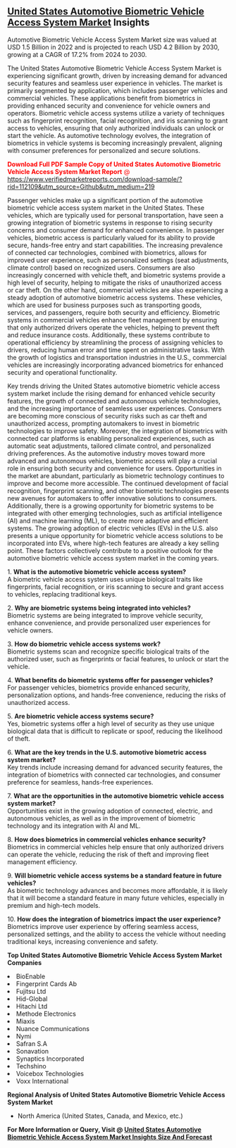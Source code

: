 <h2><a href="https://www.verifiedmarketreports.com/download-sample/?rid=112109&amp;utm_source=Github&amp;utm_medium=219" target="_blank">United States Automotive Biometric Vehicle Access System Market</a> Insights</h2><p>Automotive Biometric Vehicle Access System Market size was valued at USD 1.5 Billion in 2022 and is projected to reach USD 4.2 Billion by 2030, growing at a CAGR of 17.2% from 2024 to 2030.</p><p> <p>The United States Automotive Biometric Vehicle Access System Market is experiencing significant growth, driven by increasing demand for advanced security features and seamless user experience in vehicles. The market is primarily segmented by application, which includes passenger vehicles and commercial vehicles. These applications benefit from biometrics in providing enhanced security and convenience for vehicle owners and operators. Biometric vehicle access systems utilize a variety of techniques such as fingerprint recognition, facial recognition, and iris scanning to grant access to vehicles, ensuring that only authorized individuals can unlock or start the vehicle. As automotive technology evolves, the integration of biometrics in vehicle systems is becoming increasingly prevalent, aligning with consumer preferences for personalized and secure solutions. <p><span class=""><span style="color: #ff0000;"><strong>Download Full PDF Sample Copy of United States Automotive Biometric Vehicle Access System Market Report</strong> @ </span><a href="https://www.verifiedmarketreports.com/download-sample/?rid=112109&amp;utm_source=Github&amp;utm_medium=219" target="_blank">https://www.verifiedmarketreports.com/download-sample/?rid=112109&amp;utm_source=Github&amp;utm_medium=219</a></span></p></p> <p>Passenger vehicles make up a significant portion of the automotive biometric vehicle access system market in the United States. These vehicles, which are typically used for personal transportation, have seen a growing integration of biometric systems in response to rising security concerns and consumer demand for enhanced convenience. In passenger vehicles, biometric access is particularly valued for its ability to provide secure, hands-free entry and start capabilities. The increasing prevalence of connected car technologies, combined with biometrics, allows for improved user experience, such as personalized settings (seat adjustments, climate control) based on recognized users. Consumers are also increasingly concerned with vehicle theft, and biometric systems provide a high level of security, helping to mitigate the risks of unauthorized access or car theft. On the other hand, commercial vehicles are also experiencing a steady adoption of automotive biometric access systems. These vehicles, which are used for business purposes such as transporting goods, services, and passengers, require both security and efficiency. Biometric systems in commercial vehicles enhance fleet management by ensuring that only authorized drivers operate the vehicles, helping to prevent theft and reduce insurance costs. Additionally, these systems contribute to operational efficiency by streamlining the process of assigning vehicles to drivers, reducing human error and time spent on administrative tasks. With the growth of logistics and transportation industries in the U.S., commercial vehicles are increasingly incorporating advanced biometrics for enhanced security and operational functionality. <p>Key trends driving the United States automotive biometric vehicle access system market include the rising demand for enhanced vehicle security features, the growth of connected and autonomous vehicle technologies, and the increasing importance of seamless user experiences. Consumers are becoming more conscious of security risks such as car theft and unauthorized access, prompting automakers to invest in biometric technologies to improve safety. Moreover, the integration of biometrics with connected car platforms is enabling personalized experiences, such as automatic seat adjustments, tailored climate control, and personalized driving preferences. As the automotive industry moves toward more advanced and autonomous vehicles, biometric access will play a crucial role in ensuring both security and convenience for users. Opportunities in the market are abundant, particularly as biometric technology continues to improve and become more accessible. The continued development of facial recognition, fingerprint scanning, and other biometric technologies presents new avenues for automakers to offer innovative solutions to consumers. Additionally, there is a growing opportunity for biometric systems to be integrated with other emerging technologies, such as artificial intelligence (AI) and machine learning (ML), to create more adaptive and efficient systems. The growing adoption of electric vehicles (EVs) in the U.S. also presents a unique opportunity for biometric vehicle access solutions to be incorporated into EVs, where high-tech features are already a key selling point. These factors collectively contribute to a positive outlook for the automotive biometric vehicle access system market in the coming years. <p>1. <strong>What is the automotive biometric vehicle access system?</strong><br> A biometric vehicle access system uses unique biological traits like fingerprints, facial recognition, or iris scanning to secure and grant access to vehicles, replacing traditional keys. </p> <p>2. <strong>Why are biometric systems being integrated into vehicles?</strong><br> Biometric systems are being integrated to improve vehicle security, enhance convenience, and provide personalized user experiences for vehicle owners. </p> <p>3. <strong>How do biometric vehicle access systems work?</strong><br> Biometric systems scan and recognize specific biological traits of the authorized user, such as fingerprints or facial features, to unlock or start the vehicle. </p> <p>4. <strong>What benefits do biometric systems offer for passenger vehicles?</strong><br> For passenger vehicles, biometrics provide enhanced security, personalization options, and hands-free convenience, reducing the risks of unauthorized access. </p> <p>5. <strong>Are biometric vehicle access systems secure?</strong><br> Yes, biometric systems offer a high level of security as they use unique biological data that is difficult to replicate or spoof, reducing the likelihood of theft. </p> <p>6. <strong>What are the key trends in the U.S. automotive biometric access system market?</strong><br> Key trends include increasing demand for advanced security features, the integration of biometrics with connected car technologies, and consumer preference for seamless, hands-free experiences. </p> <p>7. <strong>What are the opportunities in the automotive biometric vehicle access system market?</strong><br> Opportunities exist in the growing adoption of connected, electric, and autonomous vehicles, as well as in the improvement of biometric technology and its integration with AI and ML. </p> <p>8. <strong>How does biometrics in commercial vehicles enhance security?</strong><br> Biometrics in commercial vehicles help ensure that only authorized drivers can operate the vehicle, reducing the risk of theft and improving fleet management efficiency. </p> <p>9. <strong>Will biometric vehicle access systems be a standard feature in future vehicles?</strong><br> As biometric technology advances and becomes more affordable, it is likely that it will become a standard feature in many future vehicles, especially in premium and high-tech models. </p> <p>10. <strong>How does the integration of biometrics impact the user experience?</strong><br> Biometrics improve user experience by offering seamless access, personalized settings, and the ability to access the vehicle without needing traditional keys, increasing convenience and safety. </p> </p><p><strong>Top United States Automotive Biometric Vehicle Access System Market Companies</strong></p><div data-test-id=""><p><li>BioEnable</li><li> Fingerprint Cards Ab</li><li> Fujitsu Ltd</li><li> Hid-Global</li><li> Hitachi Ltd</li><li> Methode Electronics</li><li> Miaxis</li><li> Nuance Communications</li><li> Nymi</li><li> Safran S.A</li><li> Sonavation</li><li> Synaptics Incorporated</li><li> Techshino</li><li> Voicebox Technologies</li><li> Voxx International</li></p><div><strong>Regional Analysis of&nbsp;United States Automotive Biometric Vehicle Access System Market</strong></div><ul><li dir="ltr"><p dir="ltr">North America&nbsp;(United States, Canada, and Mexico, etc.)</p></li></ul><p><strong>For More Information or Query, Visit @&nbsp;</strong><strong><a href="https://www.verifiedmarketreports.com/product/global-automotive-biometric-vehicle-access-system-market/?utm_source=Github&amp;utm_medium=219" target="_blank">United States Automotive Biometric Vehicle Access System Market Insights Size And Forecast</a></strong></p></div>
